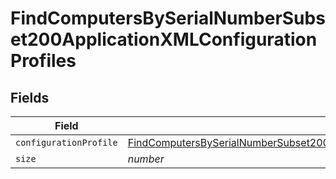 # FindComputersBySerialNumberSubset200ApplicationXMLConfigurationProfiles


## Fields

| Field                                                                                                                                                                                                                 | Type                                                                                                                                                                                                                  | Required                                                                                                                                                                                                              | Description                                                                                                                                                                                                           | Example                                                                                                                                                                                                               |
| --------------------------------------------------------------------------------------------------------------------------------------------------------------------------------------------------------------------- | --------------------------------------------------------------------------------------------------------------------------------------------------------------------------------------------------------------------- | --------------------------------------------------------------------------------------------------------------------------------------------------------------------------------------------------------------------- | --------------------------------------------------------------------------------------------------------------------------------------------------------------------------------------------------------------------- | --------------------------------------------------------------------------------------------------------------------------------------------------------------------------------------------------------------------- |
| `configurationProfile`                                                                                                                                                                                                | [FindComputersBySerialNumberSubset200ApplicationXMLConfigurationProfilesConfigurationProfile](../../models/operations/findcomputersbyserialnumbersubset200applicationxmlconfigurationprofilesconfigurationprofile.md) | :heavy_minus_sign:                                                                                                                                                                                                    | N/A                                                                                                                                                                                                                   |                                                                                                                                                                                                                       |
| `size`                                                                                                                                                                                                                | *number*                                                                                                                                                                                                              | :heavy_minus_sign:                                                                                                                                                                                                    | N/A                                                                                                                                                                                                                   | 1                                                                                                                                                                                                                     |